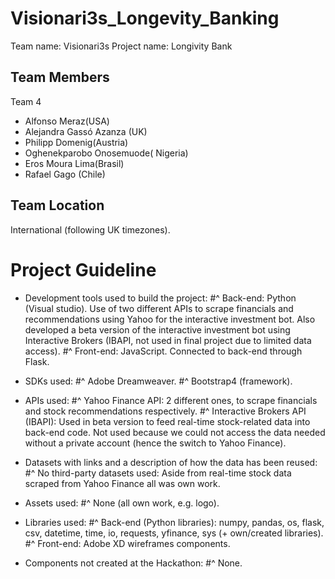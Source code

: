 # Visionari3s_Longevity_Banking

Team name:      Visionari3s
Project name:   Longivity Bank

## Team Members
Team 4
*   Alfonso Meraz(USA)
*    Alejandra Gassó Azanza (UK)
*    Philipp Domenig(Austria)
*    Oghenekparobo Onosemuode( Nigeria)
*    Eros Moura Lima(Brasil)
*    Rafael Gago (Chile)

## Team Location
International (following UK timezones).

# Project Guideline
* Development tools used to build the project:
  #^  Back-end: Python (Visual studio). Use of two different APIs to scrape financials and recommendations using Yahoo for the interactive investment bot.
            Also developed a beta version of the interactive investment bot using Interactive Brokers (IBAPI, not used in final project due to limited data access).
  #^  Front-end: JavaScript. Connected to back-end through Flask.

* SDKs used:
  #^  Adobe Dreamweaver.
  #^  Bootstrap4 (framework).

* APIs used:
  #^  Yahoo Finance API: 2 different ones, to scrape financials and stock recommendations respectively.
  #^  Interactive Brokers API (IBAPI): Used in beta version to feed real-time stock-related data into back-end code. Not used because we could not access the data needed without a private account (hence the switch to Yahoo Finance).

* Datasets with links and a description of how the data has been reused:
  #^  No third-party datasets used: Aside from real-time stock data scraped from Yahoo Finance all was own work.

* Assets used:
  #^  None (all own work, e.g. logo).

* Libraries used:
  #^  Back-end (Python libraries): numpy, pandas, os, flask, csv, datetime, time, io, requests, yfinance, sys (+ own/created libraries).
  #^  Front-end: Adobe XD wireframes components.
  
* Components not created at the Hackathon:
  #^  None.
  
